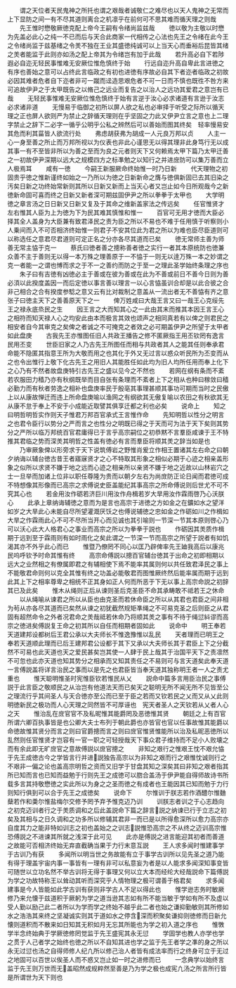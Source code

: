 <!-- { "loadSidebar": true } -->
　　谓之天位者天民鬼神之所托也谓之艰哉者诚敬仁之难尽也以天人鬼神之无常而上下显防之间一有不尽其道则离合之机凛乎在前何可不思其难而循天理之则哉
　　先王惟时懋敬厥徳克配上帝今王嗣有令绪尚监兹哉
　　徳以敬为主敬以时懋为先盖必此心之纯一不已而后与天合此商家一代相传之心法也先王之令绪在此今王之令绪尚监于兹基绪之令羙不独在王业其盛徳纯诚可以上当天心而垂裕后昆皆其绪之羙者能监于此则亦如汤之配上帝其为令绪岂有加于此哉
　　若升高必自下若陟遐必自迩无轻民事惟难无安厥位惟危慎终于始
　　行远自迩升高自卑此言进徳之有序也善始之意可以占终此言临政之有初也进徳有序故必自其下者迩者临政之初故必因其难者危者自下迩者非可一蹴而迳造思艰危者不可一日而不慎也既徃不咎方来可追故伊尹之于太甲既告之以脩己之远业而复告之以治人之远功其爱君之意岂有已哉
　　无轻民事惟难无安厥位惟危慎终于始有言逆于汝心必求诸道有言逊于汝志必求诸非道
　　无慢易于临御之初所以屏人欲之私也必审择于听受之际所以循天理之正也屏人欲则严为禁止之辞循天理则在乎坚固之力此又伊尹立言之意也上二理字禁止之辞下二必字一循乎公明乎公私之辨然后可以善始而图其终矣　轻率慢易安其危而利其菑皆人欲流行处
　　弗虑胡获弗为胡成一人元良万邦以贞
　　人主一心一身至善之所止而万邦所视以为仪表也非此心谨思无以得其理非此身笃行无以成其事一有不至皆非所以为善之至而为良之元者则天下又何赖焉太甲下篇乃太甲迁善之一初故伊尹深期以远大之规模四方之标凖勉之以知行之并进庻防可以集万善而立人极焉耳
　　咸有一徳
　　今嗣王新服厥命终始惟一时乃日新
　　代天理物之初固贵乎徳之惟新谨终如始之一乃所以为徳之日新新命之膺与徳俱新固已去其旧染之汚矣日新之功终始常新则其所以日新又新而上当天心者又岂止如今日所观哉今之新徳新命固可喜而终之日新又新者深可期兹固伊尹之所以拳拳于太甲也
　　大学明徳之章言汤之日日新又日新又复及于其命之维新盖家法之传远矣
　　任官惟贤才左右惟其人臣为上为徳为下为民其难其慎惟和惟一
　　百官可无用才徳而大臣必择其全人盖身为大臣兼有致君泽民之责为臣之所以不易也不难于任用慎于听察则小人乗间而入不可否相济终始惟一则君子不安其位此为君之所以为难也臣尽臣道则可以称选任之意君尽君道则可定正名之分亦各尽其道而已矣
　　徳无常师主善为师善无常主恊于克一
　　蔡氏曰徳者善之摠称善者徳之实行一者其本原统防也徳兼众善不主于善则无以得一本万殊之理善原于一不恊于一则无以逹万殊一本之妙谓之克一者能一之谓也愽而求之于不一之善约而防之于至一之理此圣学始终条理之序也
　　朱子曰有吉徳有凶徳必主于善或在彼为善或在此为不善或前日不善今日则为善必湏以此揆度盖因一而后定徳以事言善以理言一以心言恊虽训合却是以此合彼之合非己相合之合有揆度参騐之意又云有比对裁制之意盖从一流出者无不善恊有齐之意张子曰徳主天下之善善原天下之一
　　俾万姓咸曰大哉王言又曰一哉王心克绥先王之禄永底烝民之生
　　因王言之大而知其心之一此由其末而推其本因王言王心之相符而知天禄人心之均安此由本而极言其效也颂声之相同真若有以俾之则君民之相安者自今其审克之矣俾之者诚之不可掩克之者效之必可期盖伊尹之所望于太甲者如此盘庚
　　古我先王亦惟图任旧人共政王播告之修不匿厥指王用丕钦罔有逸言民用丕变
　　世臣旧家之人乃古先王所图任而相与共政者其人之能其任则奉承君命能不隐匿其指意王所为大敬而用之也其化于外又无过言以惑众听民所为丕变而从之也令出惟行上敬下化古先王之用旧人其能胜任如此均为旧人均所任用而奉上化下之心乃有不然者故盘庚特引古先王之盛以见今之不然也
　　若网在纲有条而不紊若农服田力穑乃亦有秋纲既举而目自张有条理而不紊者上下之相从也种曰稼敛曰穑必勤力而有秋者劳逸之相补也盘庚率民于殷亳其事理甚顺其事功可期而当时之民傲上以从康故惮迁而违上所命盘庚喻以渔网之有纲欲其无傲复喻以农田之有秋欲其无从康不怠于奉上不安于小成能近取譬其俱享迁都之利也必矣
　　说命上
　　知之曰明哲明哲实作则天子惟君万邦百官承式王言惟作命
　　先知明哲以性分之明言之也君令臣行以势分之严而言之也性分之明既已得之于天而可为法于天下矣则其势分之严所以临万邦统百官君庸得已于言乎高宗嗣位之初恭黙不言羣臣咸谏于王不特推其君临之势而深羙其明哲之性盖有徳必有言而羣臣将顺其羙之辞当如是也
　　乃审厥象俾以形旁求于天下说筑傅岩之野惟肖爰立作相王置诸其左右命之曰朝夕纳诲以辅台徳古昔王者寤寐贤才之心不特取其形象之相似必期于心迹之相亲盖形象之似所以求贤不嫌于地之远而心迹之相亲所以亲贤不嫌于地之近故以山林岩穴之士一旦举而加诸上位非以职任尊隆为贵而以朝夕左右为尚庻防正论日闻而君徳可成不特想像其形像而已高宗之求傅说史臣盖能纪其事高宗之所命傅说则后世尤不可不究其心也
　　若金用汝作砺若济巨川用汝作舟楫若岁大旱用汝作霖雨啓乃心沃朕心
　　此承上章纳诲辅徳之意而为是言也高宗于进徳之方如金之在鑛如水之望洋如岁之大旱此心未能自尽所望灌溉厌饫之也傅说辅徳之忠如金之作砺如川之作楫如大旱之作霖雨此心不可不尽所当开心而见诚也其引喻则一节深一节其本原则啓心乃可以沃心此大人格君心之事业而高宗之所以为拳拳于説也
　　作砺因其羙质作楫期于远到至于霖雨则有如时雨化之矣此谓之一节深一节而高宗之所望于説者有如饥渴其亦不外乎此心而已
　　惟暨乃僚罔不同心以匡乃辟俾率先王廸我高后以康兆民呜呼钦予时命其惟有终
　　高宗命傅説以摠百官辅台徳其于出命之初即相期以远大之业然相之有僚属即君之有辅相使下焉不能率其属则何以共任致君泽民之事上不能敬君命则何以克全其惟有终之功盖必能敬君而图惟厥终然后能率属而期于远到此其上下之相率尊卑之相统不正其身如正人何而所恶于下无以事上高宗命説之初辞其已及此矣
　　惟木从绳则正后从谏则圣后克圣臣不命其承畴敢不祗若王之休命
　　以从绳喻从谏君之所以从臣也由克圣而若休命臣之所以从其君也君臣之间非相为茍从亦各尽其道而已矣然从谏之初犹截然规矩凖绳之不可易克圣之后则臣之从君固有超然命令之外者况君命之羙哉祗若休命乃将顺其羙之事有不待于绳愆紏谬而高宗之徳进矣傅説复王命之初其所以自任而相期者固如此
　　说命中
　　明王奉若天道建邦设都树后王君公承以大夫师长不惟逸豫惟以乱民
　　天者理而已明王之奉若天道顺此理而已后王建邦君公设都于其下又承以大夫师长其于君臣上下之分截然不可易也此天道也天之爱民甚矣岂其使一人肆于民上哉其于治国平天下之责凛然不可忽也此亦天道也知其势分之相承而又知其责任之不易则可与言天道矣此奉天道一言傅説盖将详言治民之事而以是先之也君臣皆当奉天道其独称明王者一人之责尤重也
　　惟天聪明惟圣时宪惟臣钦若惟民从乂
　　説命中篇多言用臣治民之事傅説于此言臣之敬顺民之从治岂有他道法天而已矣天之聪明无所不闻无所不见皆至公之理流行乎其间圣人与天合徳亦至公而已至于臣之若而又钦若民之乂而又从乂此则明徳新民之极功而人心天理之同然皆不可厚诬也　宪天者圣人之天钦若从乂者人心之天
　　惟治乱在庻官官不及私昵惟其能爵罔及恶徳惟其贤
　　朝廷之上有百官所谓六卿百执事皆是也公卿大夫士布列于朝此爵也亦皆官也官以任事故惟其能爵以命徳故惟其贤分而言之则曰官爵摠而言之则曰庻官惟贤惟能所以治及私昵恶徳所以乱然则任官惟贤才岂容有一官一职之可轻授哉天下事众君子维持而不足小人败壊之而有余此即无旷庻官之意故傅説以庻官摠之
　　非知之艰行之惟艰王忱不艰允恊于先王成徳古今之学皆言行并进説独告高宗以为非知之艰而行之艰惟忱诚则行之不艰非一偏之论也盖高宗明哲之资而又旧学于甘盘其知之深矣其曰非知之艰者指其所已知而言也已知而益勉于行则先王之成徳可以脗合盖汤于伊尹能自得师故诗书所载多言其持敬懋徳之实此所以为身之之圣而徳之有成者也王能因其已知而勉于力行则知行俱到可以合于先王之成徳矣
　　说命下
　　尔惟训于朕志若作酒醴尔惟麯蘖若作和羮尔惟盐梅尔交修予罔予弃予惟克迈乃训
　　训朕志者训之于心志趋向之初克迈训者行之于羙质调和之后此盖説命下篇之辞言説之纳谏已行于立志之初矣及其相与之日久调和之功多所以修辅其君非一而已是以所得愈深所以愈力高宗亦自度其力之能非特如训志之初也盖始之之训志説惟恐高宗之不从终之迈训高宗惟恐傅説之不进谏其所就之浅深于此可见
　　此亦是傅説之进言能迎其初者而善道之故能可否相济终始无弃直截确当果于力行末意互説
　　王人求多闻时惟建事学于古训乃有获
　　多闻所以明当世之务故能有立于事学古训所以见先圣之道乃能有得于理盖宇宙内事一事皆有一理有非可以私意妄为者是以人能求多闻深知事变皆可随世以立功名然不举古训将无得于事理又何以立大本而经纶大经哉説命下篇傅説为学之功故特称王以耸动其听而深究乎人情物理之极可谓善于格君矣
　　求多闻建事是今人皆能如此学古训有获则非学古人不足以得此也
　　惟学逊志务时敏厥修乃来允懐于兹道积于厥躬为学之道当逊其志如有所不能当敏于学如有所不及虚以受人勤以励己此二者所以为学而学之终始不越乎此二者也始之谦抑勤敏则其所修如水之浩浩其来终之坚凝诚实则其于道如水之停含深而积聚矣谦抑则徳修而日新允懐则道积而不散来如日知其无积如月无忘其所能也为学之初入道之序也
　　惟斆学半念终始典于学厥徳修罔觉监于先王盛宪其永无愆
　　学固学也教人亦学也学之贯于人己者学之始终也徳之所以不自知其进也学之监于先王者学之凖的身之所以永无过愆也汤之自得师修人纪凢所以修己治人者皆有成法率而行之终身可立于无过之地固可以百世以俟圣人而不惑又岂止如一时之进修而已
　　一念典学以始终言监于先王则万世而无盖昭然成规粹然至善是乃为学之极也成宪凢汤之所言所行皆是所谓世为天下则也
